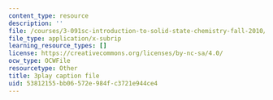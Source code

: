 ```yaml
---
content_type: resource
description: ''
file: /courses/3-091sc-introduction-to-solid-state-chemistry-fall-2010/53812155bb06572e984fc3721e944ce4_RXTvZGj1MDA.vtt
file_type: application/x-subrip
learning_resource_types: []
license: https://creativecommons.org/licenses/by-nc-sa/4.0/
ocw_type: OCWFile
resourcetype: Other
title: 3play caption file
uid: 53812155-bb06-572e-984f-c3721e944ce4
---
```

